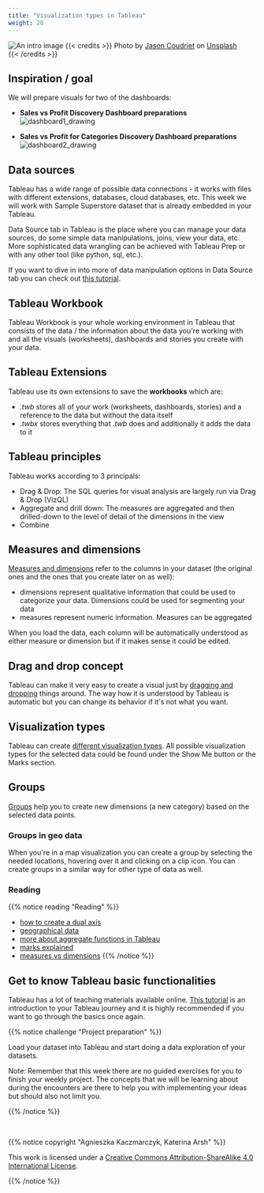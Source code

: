 ```yaml
---
title: "Visualization types in Tableau"
weight: 20
---
```


![An intro image](/images/charts.jpg)
{{< credits >}}
Photo by <a href="https://unsplash.com/@jcoudriet?utm_source=unsplash&utm_medium=referral&utm_content=creditCopyText">Jason Coudriet</a> on <a href="https://unsplash.com/s/photos/charts?utm_source=unsplash&utm_medium=referral&utm_content=creditCopyText">Unsplash</a>  
{{< /credits >}}


## Inspiration / goal
We will prepare visuals for two of the dashboards:

- **Sales vs Profit Discovery Dashboard preparations**
![dashboard1_drawing](/images/discovery_dashboard1_drawing.png)

- **Sales vs Profit for Categories Discovery Dashboard preparations**
![dashboard2_drawing](/images/discovery_dashboard2_drawing.png)


## Data sources
Tableau has a wide range of possible data connections - it works with files with different extensions, databases, cloud databases, etc. This week we will work with Sample Superstore dataset that is already embedded in your Tableau.

Data Source tab in Tableau is the place where you can manage your data sources, do some simple data manipulations, joins, view your data, etc. More sophisticated data wrangling can be achieved with Tableau Prep or with any other tool (like python, sql, etc.). 

If you want to dive in into more of data manipulation options in Data Source tab you can check out [this tutorial](https://help.tableau.com/current/pro/desktop/en-us/howto_connect.htm).

## Tableau Workbook
Tableau Workbook is your whole working environment in Tableau that consists of the data / the information about the data you're working with and all the visuals (worksheets), dashboards and stories you create with your data.

## Tableau Extensions
Tableau use its own extensions to save the **workbooks** which are:
- *.twb* stores all of your work (worksheets, dashboards, stories) and a reference to the data but without the data itself
- *.twbx* stores everything that *.twb* does and additionally it adds the data to it


## Tableau principles
Tableau works according to 3 principals:
- Drag & Drop: The SQL queries for visual analysis are largely run via Drag & Drop (VizQL)
- Aggregate and drill down: The measures are aggregated and then drilled-down to the level of detail of the dimensions in the view
- Combine


## Measures and dimensions
[Measures and dimensions](https://help.tableau.com/current/pro/desktop/en-us/datafields_typesandroles.htm) refer to the columns in your dataset (the original ones and the ones that you create later on as well):
- dimensions represent qualitative information that could be used to categorize your data. Dimensions could be used for segmenting your data 
- measures represent numeric information. Measures can be aggregated

When you load the data, each column will be automatically understood as either measure or dimension but if it makes sense it could be edited.


## Drag and drop concept
Tableau can make it very easy to create a visual just by [dragging and dropping](https://help.tableau.com/current/pro/desktop/en-us/buildmanual_dragging.htm) things around. The way how it is understood by Tableau is automatic but you can change its behavior if it's not what you want.


## Visualization types
Tableau can create [different visualization types](https://help.tableau.com/current/pro/desktop/en-us/what_chart_example.htm). All possible visualization types for the selected data could be found under the Show Me button or the Marks section.


## Groups
[Groups](https://help.tableau.com/current/pro/desktop/en-us/sortgroup_groups_creating.htm) help you to create new dimensions (a new category) based on the selected data points.

### Groups in geo data
When you're in a map visualization you can create a group by selecting the needed locations, hovering over it and clicking on a clip icon. You can create groups in a similar way for other type of data as well.

### Reading

{{% notice reading "Reading" %}}
- [how to create a dual axis](https://help.tableau.com/current/pro/desktop/en-us/multiple_measures.htm)
- [geographical data](https://help.tableau.com/current/pro/desktop/en-us/maps_howto_simple.htm)
- [more about aggregate functions in Tableau](https://help.tableau.com/current/pro/desktop/en-us/calculations_calculatedfields_aggregate_create.htm)
- [marks explained](https://help.tableau.com/current/pro/desktop/en-us/viewparts_marks_markproperties.htm)
- [measures vs dimensions](https://onenumber.biz/blog-1/2022/5/2/discrete-vs-continous-in-tableau)
{{% /notice %}}


## Get to know Tableau basic functionalities
Tableau has a lot of teaching materials available online. [This tutorial](https://help.tableau.com/current/guides/get-started-tutorial/en-us/get-started-tutorial-home.htm) is an introduction to your Tableau journey and it is highly recommended if you want to go through the basics once again.


{{% notice challenge "Project preparation" %}}

Load your dataset into Tableau and start doing a data exploration of your datasets.

Note: Remember that this week there are no guided exercises for you to finish your weekly project. The concepts that we will be learning about during the encounters are there to help you with implementing your ideas but should also not limit you.

{{% /notice %}}

<br>

{{% notice copyright "Agnieszka Kaczmarczyk, Katerina Arsh" %}}

This work is licensed under a [Creative Commons Attribution-ShareAlike 4.0 International License](https://creativecommons.org/licenses/by-sa/4.0/).

{{% /notice %}}